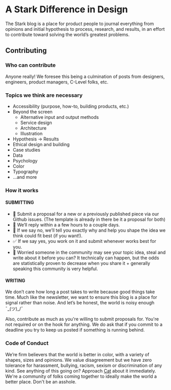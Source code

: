 # A Stark Difference in Design
The Stark blog is a place for product people to journal everything from opinions and initial hypothesis to process, research, and results, in an effort to contribute toward solving the world’s greatest problems.

## Contributing
### Who can contribute
Anyone really! We foresee this being a culmination of posts from designers, engineers, product managers, C-Level folks, etc.

### Topics we think are necessary
- Accessibility (purpose, how-to, building products, etc.)
- Beyond the screen
  - Alternative input and output methods
  - Service design
  - Architecture
  - Illustration
- Hypothesis → Results
- Ethical design and building
- Case studies
- Data
- Psychology
- Color
- Typography
- …and more

### How it works
#### SUBMITTING
- 💌 Submit a proposal for a new or a previously published piece via our Github issues. (The template is already in there be it a proposal for both)
- 💬 We’ll reply within a a few hours to a couple days.
- 🚫 If we say no, we’ll tell you exactly why and help you shape the idea we think could fit best (if you want!).
- ✅ If we say yes, you work on it and submit whenever works best for you.
- 👀 Worried someone in the community may see your topic idea, steal and write about it before you can? It technically can happen, but the odds are statistically proven to decrease when you share it + generally speaking this community is very helpful.

#### WRITING
We don’t care how long a post takes to write because good things take time. Much like the newsletter, we want to ensure this blog is a place for signal rather than noise. And let’s be honest, the world is noisy enough ¯\_(ツ)_/¯

Also, contribute as much as you're willing to submit proposals for. You're not required or on the hook for anything. We do ask that if you commit to a deadline you try to keep us posted if something is running behind.

### Code of Conduct
We’re firm believers that the world is better in color, with a variety of shapes, sizes and opinions. We value disagreement but we have zero tolerance for harassment, bullying, racism, sexism or discrimination of any kind. See anything of this going on? Approach [Cat](http://twitter.com/imcatnoone) about it immediately. We're a community of folks coming together to ideally make the world a better place. Don't be an asshole.
